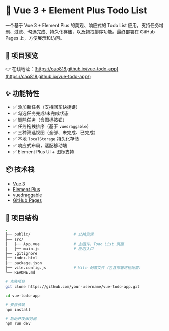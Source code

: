 # 📝 Vue 3 + Element Plus Todo List

一个基于 Vue 3 + Element Plus 的美观、响应式的 Todo List 应用，支持任务增删、过滤、勾选完成、持久化存储，以及拖拽排序功能。最终部署在 GitHub Pages 上，方便展示和访问。

## 🚀 项目预览

👉 在线地址：[https://cao818.github.io/vue-todo-app](https://cao818.github.io/vue-todo-app/)

## ✨ 功能特性

- ✅ 添加新任务（支持回车快捷键）
- ✅ 勾选任务完成/未完成状态
- ✅ 删除任务（含图标按钮）
- ✅ 任务拖拽排序（基于 `vuedraggable`）
- ✅ 三种筛选视图（全部、未完成、已完成）
- ✅ 本地 `localStorage` 持久化存储
- ✅ 响应式布局，适配移动端
- ✅ Element Plus UI + 图标支持

## 📦 技术栈

- [Vue 3](https://vuejs.org/)
- [Element Plus](https://element-plus.org/)
- [vuedraggable](https://github.com/SortableJS/vue.draggable.next)
- [GitHub Pages](https://pages.github.com/)

## 📂 项目结构

```bash
.
├── public/                   # 公共资源
├── src/
│   ├── App.vue               # 主组件，Todo List 页面
│   ├── main.js               # 应用入口
├── .gitignore
├── index.html
├── package.json
├── vite.config.js            # Vite 配置文件（包含部署路径配置）
└── README.md

# 克隆项目
git clone https://github.com/your-username/vue-todo-app.git

cd vue-todo-app

# 安装依赖
npm install

# 启动开发服务器
npm run dev
